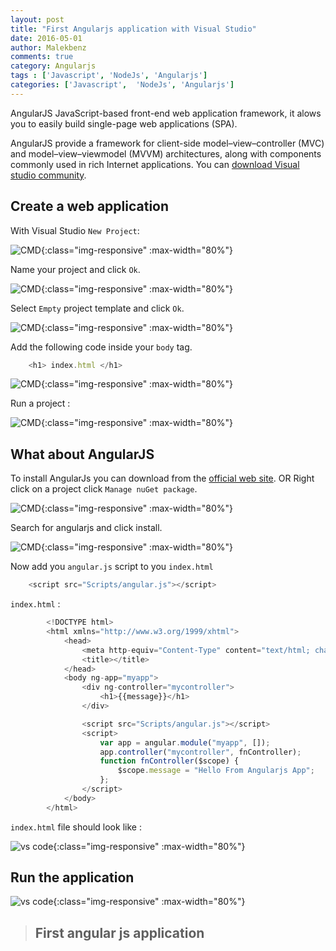 ```yaml
---
layout: post
title: "First Angularjs application with Visual Studio" 
date: 2016-05-01
author: Malekbenz
comments: true
category: Angularjs
tags : ['Javascript', 'NodeJs', 'Angularjs']
categories: ['Javascript',  'NodeJs', 'Angularjs']
---
```


AngularJS JavaScript-based front-end web application framework, it alows you to easily build single-page web applications (SPA). 
 
AngularJS provide a framework for client-side model–view–controller (MVC) and model–view–viewmodel (MVVM) architectures, along with components commonly used in rich Internet applications. You can [download Visual studio community](https://www.visualstudio.com/en-us/news/vs2013-community-vs.aspx).  

## Create a web application  

With Visual Studio `New Project`:  

![CMD](/images/vstudio/vsnewproject.png){:class="img-responsive" :max-width="80%"}

Name your project and click `Ok`. 

![CMD](/images/vstudio/vsnewprojectempty.png){:class="img-responsive" :max-width="80%"}

Select `Empty` project template and click `Ok`.

![CMD](/images/vstudio/vsnewhtml.png){:class="img-responsive" :max-width="80%"}

Add the following code inside your `body` tag.

```javascript
    <h1> index.html </h1>
```
![CMD](/images/vstudio/index.html.png){:class="img-responsive" :max-width="80%"}

Run a project : 

![CMD](/images/vstudio/index.html.prev.png){:class="img-responsive" :max-width="80%"}

## What about AngularJS   

To install AngularJs you can download from the  [official web site](https://angularjs.org/). OR Right click on a project click `Manage nuGet package`.



![CMD](/images/vstudio/add.angular.png){:class="img-responsive" :max-width="80%"}

Search for angularjs and click install.

![CMD](/images/vstudio/add.angular.nuget.png){:class="img-responsive" :max-width="80%"}

Now add you `angular.js` script to you `index.html`

```javascript
    <script src="Scripts/angular.js"></script>
```

`index.html` : 

```javascript
        <!DOCTYPE html>
        <html xmlns="http://www.w3.org/1999/xhtml">
            <head>
                <meta http-equiv="Content-Type" content="text/html; charset=utf-8" />
                <title></title>
            </head>
            <body ng-app="myapp">
                <div ng-controller="mycontroller">
                    <h1>{{message}}</h1>
                </div>

                <script src="Scripts/angular.js"></script>
                <script>
                    var app = angular.module("myapp", []);
                    app.controller("mycontroller", fnController);
                    function fnController($scope) {
                        $scope.message = "Hello From Angularjs App";
                    };
                </script>
            </body>
        </html>

```

`index.html` file should look like :

![vs code](/images/vstudio/angular.First.png){:class="img-responsive" :max-width="80%"}


## Run the application 
    

![vs code](/images/vstudio/angular.First.preview.png){:class="img-responsive" :max-width="80%"}



>
> ## **First angular js application**
>